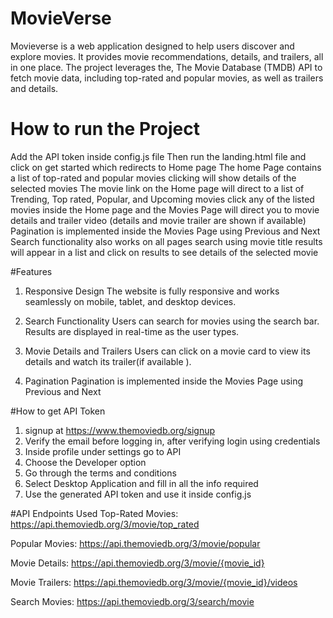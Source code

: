 # MovieVerse

Movieverse is a web application designed to help users discover and explore movies. It provides movie recommendations, details, and trailers, all in one place. The project leverages the, The Movie Database (TMDB) API to fetch movie data, including top-rated and popular movies, as well as trailers and details.

# How to run the Project 

Add the API token inside config.js file 
Then run the landing.html file and click on get started which redirects to Home page 
The home Page contains a list of top-rated and popular movies clicking will show details of the selected movies
The movie link on the Home page will direct to a list of Trending, Top rated, Popular, and Upcoming movies 
click any of the listed movies inside the Home page and the Movies Page will direct you to movie details and trailer video (details and movie trailer are shown if available)
Pagination is implemented inside the Movies Page using Previous and Next 
Search functionality also works on all pages search using movie title results will appear in a list and click on results to see details of the selected movie 

#Features 
 1. Responsive Design
The website is fully responsive and works seamlessly on mobile, tablet, and desktop devices.

 2. Search Functionality
Users can search for movies using the search bar. Results are displayed in real-time as the user types.

3. Movie Details and Trailers
 Users can click on a movie card to view its details and watch its trailer(if available ).
4. Pagination 
Pagination is implemented inside the Movies Page using Previous and Next

#How to get API Token

1. signup at https://www.themoviedb.org/signup 
2. Verify the email before logging in, after verifying login using credentials 
3. Inside profile under settings go to API
4. Choose the Developer option 
5. Go through the terms and conditions 
6. Select Desktop Application and fill in all the info  required 
7. Use the generated API token and use it inside config.js

#API Endpoints Used
Top-Rated Movies:
https://api.themoviedb.org/3/movie/top_rated

Popular Movies:
https://api.themoviedb.org/3/movie/popular

Movie Details:
https://api.themoviedb.org/3/movie/{movie_id}

Movie Trailers:
https://api.themoviedb.org/3/movie/{movie_id}/videos

Search Movies:
https://api.themoviedb.org/3/search/movie
